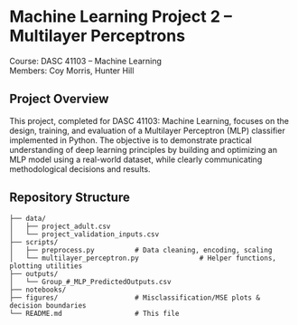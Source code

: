 # Machine Learning Project 2 – Multilayer Perceptrons

Course: DASC 41103 – Machine Learning  
Members: Coy Morris, Hunter Hill

## Project Overview

This project, completed for DASC 41103: Machine Learning, focuses on the design, training, and evaluation of a Multilayer Perceptron (MLP) classifier implemented in Python. The objective is to demonstrate practical understanding of deep learning principles by building and optimizing an MLP model using a real-world dataset, while clearly communicating methodological decisions and results.

## Repository Structure

```
├── data/
│   ├── project_adult.csv
│   └── project_validation_inputs.csv
├── scripts/
│   ├── preprocess.py          # Data cleaning, encoding, scaling
│   └── multilayer_perceptron.py               # Helper functions, plotting utilities
├── outputs/
│   └── Group_#_MLP_PredictedOutputs.csv
├── notebooks/                 
├── figures/                   # Misclassification/MSE plots & decision boundaries
└── README.md                  # This file
```
